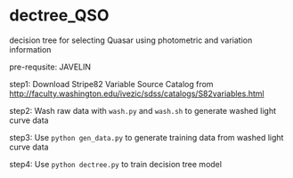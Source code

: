 # dectree_QSO
decision tree for selecting Quasar using photometric and variation information

pre-requsite: JAVELIN

step1: Download Stripe82 Variable Source Catalog from http://faculty.washington.edu/ivezic/sdss/catalogs/S82variables.html

step2: Wash raw data with `wash.py` and `wash.sh` to generate washed light curve data

step3: Use `python gen_data.py` to generate training data from washed light curve data

step4: Use `python dectree.py` to train decision tree model
